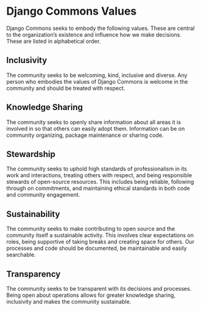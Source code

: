 # Django Commons Values

<!-- [Google Doc Link](https://docs.google.com/document/d/14x-svksM6aqU-nPVvScm6fSgCyzQbWxaUR1MeMeCDoQ/edit?tab=t.35jj7g3lglvu#heading=h.6n1lgh4nsrop) -->

Django Commons seeks to embody the following values. These are central to the organization’s existence and influence how we make decisions. These are listed in alphabetical order.

## Inclusivity

The community seeks to be welcoming, kind, inclusive and diverse. Any person who embodies the values of Django Commons is welcome in the community and should be treated with respect.

## Knowledge Sharing

The community seeks to openly share information about all areas it is involved in so that others can easily adopt them. Information can be on community organizing, package maintenance or sharing code.

## Stewardship

The community seeks to uphold high standards of professionalism in its work and interactions, treating others with respect, and being responsible stewards of open-source resources. This includes being reliable, following through on commitments, and maintaining ethical standards in both code and community engagement.

## Sustainability

The community seeks to make contributing to open source and the community itself a sustainable activity. This involves clear expectations on roles, being supportive of taking breaks and creating space for others. Our processes and code should be documented, be maintainable and easily searchable.

## Transparency

The community seeks to be transparent with its decisions and processes. Being open about operations allows for greater knowledge sharing, inclusivity and makes the community sustainable.
